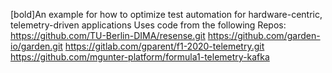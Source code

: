 [bold]An example for how to optimize test automation for hardware-centric, telemetry-driven applications 
Uses code from the following Repos:
https://github.com/TU-Berlin-DIMA/resense.git
https://github.com/garden-io/garden.git
https://gitlab.com/gparent/f1-2020-telemetry.git
https://github.com/mgunter-platform/formula1-telemetry-kafka

